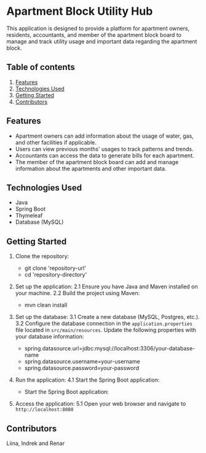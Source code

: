 # Apartment Block Utility Hub

This application is designed to provide a platform for apartment owners, residents, accountants, and member of the apartment block board to manage and track utility usage and important data regarding the apartment block.

## Table of contents
1. [Features](#features)
2. [Technologies Used](#technologies-used)
3. [Getting Started](#getting-started)
4. [Contributors](#contributors)

## Features
* Apartment owners can add information about the usage of water, gas, and other facilities if applicable.
* Users can view previous months' usages to track patterns and trends.
* Accountants can access the data to generate bills for each apartment.
* The member of the apartment block board can add and manage information about the apartments and other important data.

## Technologies Used
* Java
* Spring Boot
* Thymeleaf
* Database (MySQL)

## Getting Started
1. Clone the repository: 
   * git clone 'repository-url'
   * cd 'repository-directory'

2. Set up the application:
  2.1 Ensure you have Java and Maven installed on your machine.
  2.2 Build the project using Maven:
      * mvn clean install

3. Set up the database:
  3.1 Create a new database (MySQL, Postgres, etc.).
  3.2 Configure the database connection in the `application.properties` file located in `src/main/resources`. Update the following properties with your database information:
      * spring.datasource.url=jdbc:mysql://localhost:3306/your-database-name
      * spring.datasource.username=your-username
      * spring.datasource.password=your-password

4. Run the application:
  4.1 Start the Spring Boot application:
      * Start the Spring Boot application:

5. Access the application: 
  5.1 Open your web browser and navigate to `http://localhost:8080`

## Contributors
Liina, Indrek and Renar

